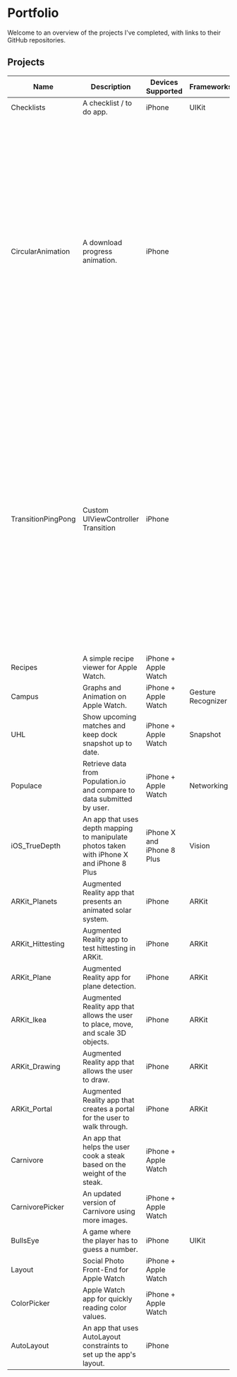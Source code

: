 # Portfolio

Welcome to an overview of the projects I've completed, with links to their GitHub repositories.

## Projects
|    Name    |    Description    |    Devices Supported    |    Frameworks    |    Repo Link    |    Image    |
|    -------------    |    -------------    |    -------------    |    -------------    |    -------------    |    -------------    |
|    Checklists    |    A checklist / to do app.    |    iPhone    |    UIKit    |    [ARKit_Planets](https://github.com/IJkeBotman/Checklists)    |    ![AR Solar System](https://github.com/IJkeBotman/Portfolio/blob/master/Images/ARKit_Planets.gif)    |
|    CircularAnimation    |    A download progress animation.    |    iPhone    |        |    [ARKit_Planets](https://github.com/IJkeBotman/CircularAnimation)    |    <img src="https://github.com/IJkeBotman/Portfolio/blob/master/Images/ARKit_Planets.gif" width="600">    |
|    TransitionPingPong    |    Custom UIViewController Transition    |    iPhone    |        |    [Transition Ping Pong](https://github.com/IJkeBotman/TransitionPingPong)    |    <img src="https://github.com/IJkeBotman/Portfolio/blob/master/Images/BullsEye.gif" width="600">    |
|    Recipes    |    A simple recipe viewer for Apple Watch.    |    iPhone + Apple Watch    |        |    [Recipes](https://github.com/IJkeBotman/Recipes)    |        |
|    Campus    |    Graphs and Animation on Apple Watch.    |    iPhone + Apple Watch    |    Gesture Recognizer    |    [Campus](https://github.com/IJkeBotman/Campus)    |        |
|    UHL    |    Show upcoming matches and keep dock snapshot up to date.    |    iPhone + Apple Watch    |    Snapshot    |    [UHL](https://github.com/IJkeBotman/UHL)    |        |
|    Populace    |    Retrieve data from Population.io and compare to data submitted by user.    |    iPhone + Apple Watch    |    Networking    |    [Populace](https://github.com/IJkeBotman/Populace)    |        |
|    iOS_TrueDepth    |    An app that uses depth mapping to manipulate photos taken with iPhone X and iPhone 8 Plus    |    iPhone X and iPhone 8 Plus    |    Vision    |    [iOS_TrueDepth](https://github.com/IJkeBotman/iOS_TrueDepth)    |        |
|    ARKit_Planets    |    Augmented Reality app that presents an animated solar system.    |    iPhone    |    ARKit    |    [ARKit_Planets](https://github.com/IJkeBotman/ARKit_Planets)    |        |
|    ARKit_Hittesting    |    Augmented Reality app to test hittesting in ARKit.    |    iPhone    |    ARKit    |    [ARKit_Hittesting](https://github.com/IJkeBotman/ARKit_Hittesting)    |        |
|    ARKit_Plane    |    Augmented Reality app for plane detection.    |    iPhone    |    ARKit    |    [ARKit_Plane](https://github.com/IJkeBotman/ARKit_Plane)    |        |
|    ARKit_Ikea    |    Augmented Reality app that allows the user to place, move, and scale 3D objects.    |    iPhone    |    ARKit    |    [ARKit_Ikea](https://github.com/IJkeBotman/ARKit_Ikea)    |        |
|    ARKit_Drawing    |    Augmented Reality app that allows the user to draw.    |    iPhone    |    ARKit    |    [ARKit_Drawing](https://github.com/IJkeBotman/ARKit_Drawing)    |        |
|    ARKit_Portal    |    Augmented Reality app that creates a portal for the user to walk through.    |    iPhone    |    ARKit    |    [ARKit_Portal](https://github.com/IJkeBotman/ARKit_Portal)    |        |
|    Carnivore    |    An app that helps the user cook a steak based on the weight of the steak.    |    iPhone + Apple Watch    |        |    [Carnivore](https://github.com/IJkeBotman/Carnivore)    |        |
|    CarnivorePicker    |    An updated version of Carnivore using more images.    |    iPhone + Apple Watch    |        |    [CarnivorePicker](https://github.com/IJkeBotman/CarnivorePicker)    |        |
|    BullsEye    |    A game where the player has to guess a number.    |    iPhone    |    UIKit    |    [BullsEye](https://github.com/IJkeBotman/BullsEye)    |        |
|    Layout    |    Social Photo Front-End for Apple Watch    |    iPhone + Apple Watch    |        |    [Layout](https://github.com/IJkeBotman/Layout)    |        |
|    ColorPicker    |    Apple Watch app for quickly reading color values.    |    iPhone + Apple Watch    |        |    [ColorPicker](https://github.com/IJkeBotman/ColorPicker)    |        |
|    AutoLayout    |    An app that uses AutoLayout constraints to set up the app's layout.    |    iPhone    |        |    [AutoLayout](https://github.com/IJkeBotman/AutoLayout)    |        |

